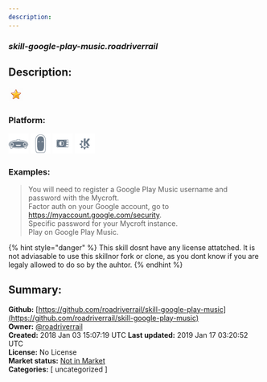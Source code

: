 ```yaml
---
description: 
---
```


### _skill-google-play-music.roadriverrail_  
## Description:  
  
  
![](../.gitbook/assets/star.png)  
  
### Platform:  
 ![Mark I](../.gitbook/assets/mark-1-icon.png)  ![Mark II](../.gitbook/assets/mark-2-icon.png)  ![Picroft](../.gitbook/assets/picroft-icon.png)  ![plasmoid](../.gitbook/assets/kde.png)   
### Examples:  
> You will need to register a Google Play Music username and password with the Mycroft.  
> Factor auth on your Google account, go to https://myaccount.google.com/security.  
> Specific password for your Mycroft instance.  
> Play <station> on Google Play Music.  
  
{% hint style="danger" %}
This skill dosnt have any license attatched. It is not adviasable to use this skillnor fork or clone, as you dont know if you are legaly allowed to do so by the auhtor.
{% endhint %}
  
## Summary:  
**Github:** [https://github.com/roadriverrail/skill-google-play-music](https://github.com/roadriverrail/skill-google-play-music)  
**Owner:** [@roadriverrail](https://github.com/roadriverrail)  
**Created:** 2018 Jan 03 15:07:19 UTC  **Last updated:** 2019 Jan 17 03:20:52 UTC  
**License:** No License  
**Market status:** [Not in Market](https://market.mycroft.ai/skill/)  
**Categories:** [ uncategorized ]   
